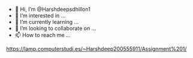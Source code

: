 - 👋 Hi, I’m @Harshdeepsdhillon1
- 👀 I’m interested in ...
- 🌱 I’m currently learning ...
- 💞️ I’m looking to collaborate on ...
- 📫 How to reach me ...

<!---
Harshdeepsdhillon1/Harshdeepsdhillon1 is a ✨ special ✨ repository because its `README.md` (this file) appears on your GitHub profile.
You can click the Preview link to take a look at your changes.
--->
https://lamp.computerstudi.es/~Harshdeep200555911/Assignment%201/
